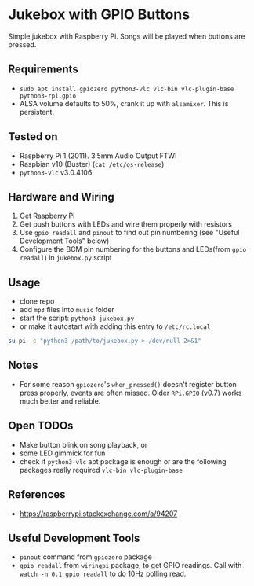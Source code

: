 # Jukebox with GPIO Buttons

Simple jukebox with Raspberry Pi. Songs will be played when buttons are pressed.

## Requirements
- `sudo apt install gpiozero python3-vlc vlc-bin vlc-plugin-base python3-rpi.gpio`
- ALSA volume defaults to 50%, crank it up with `alsamixer`. This is persistent.

## Tested on
- Raspberry Pi 1 (2011). 3.5mm Audio Output FTW!
- Raspbian v10 (Buster) (`cat /etc/os-release`)
- `python3-vlc` v3.0.4106

## Hardware and Wiring
1. Get Raspberry Pi
2. Get push buttons with LEDs and wire them properly with resistors
3. Use `gpio readall` and `pinout` to find out pin numbering (see "Useful Development Tools" below)
4. Configure the BCM pin numbering for the buttons and LEDs(from `gpio readall`) in `jukebox.py` script

## Usage
- clone repo
- add `mp3` files into `music` folder
- start the script: `python3 jukebox.py`
- or make it autostart with adding this entry to `/etc/rc.local`

```bash
su pi -c "python3 /path/to/jukebox.py > /dev/null 2>&1"
```

## Notes
- For some reason `gpiozero`'s `when_pressed()` doesn't register button press properly, events are often missed. Older `RPi.GPIO` (v0.7) works much better and reliable.

## Open TODOs
- Make button blink on song playback, or
- some LED gimmick for fun
- check if `python3-vlc` apt package is enough or are the following packages really required `vlc-bin vlc-plugin-base`

## References
- https://raspberrypi.stackexchange.com/a/94207

## Useful Development Tools
- `pinout` command from `gpiozero` package
- `gpio readall` from `wiringpi` package, to get GPIO readings. Call with `watch -n 0.1 gpio readall` to do 10Hz polling read.
